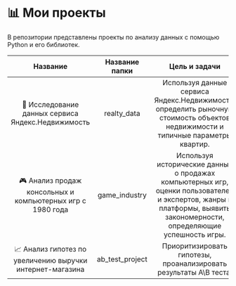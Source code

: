 # 📊 Мои проекты

В репозитории представлены проекты по анализу данных с помощью Python и его библиотек.

| Название  | Название папки  | Цель и задачи | Инструменты |
|    :---:  |    :----:     |    :---:    |    :---:    | 
| 🏡 Исследование данных сервиса Яндекс.Недвижимость   | realty_data  |    Используя данные сервиса Яндекс.Недвижимость, определить рыночную стоимость объектов недвижимости и типичные параметры квартир.           |     pandas      |
| 🎮 Анализ продаж консольных и компьютерных игр с 1980 года      |  game_industry  |  Используя исторические данные о продажах компьютерных игр, оценки пользователей и экспертов, жанры и платформы, выявить закономерности, определяющие успешность игры.  | pandas, numpy, matplotlib, scipy  |
| 📈 Анализ гипотез по увеличению выручки интернет-магазина   | ab_test_project | Приоритизировать гипотезы, проанализировать результаты A\B теста. | pandas, matplotlib, scipy, numpy |
